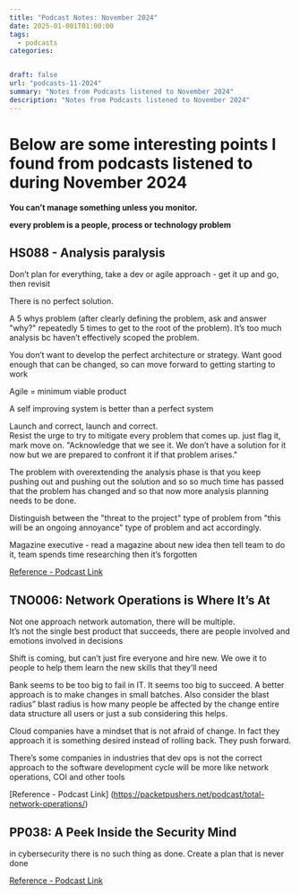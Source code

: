 ```yaml
---
title: "Podcast Notes: November 2024"
date: 2025-01-001T01:00:00
tags:
  - podcasts
categories: 


draft: false
url: "podcasts-11-2024"
summary: "Notes from Podcasts listened to November 2024"
description: "Notes from Podcasts listened to November 2024"
---
```

# Below are some  interesting points I found from podcasts listened to during November 2024


**You can’t manage something unless you monitor.**

**every problem is a people, process or technology problem**



## HS088 - Analysis paralysis
Don’t plan for everything, take a dev or agile approach - get it up and go, then revisit

There is no perfect solution.

A 5 whys problem (after clearly defining the problem, ask and answer "why?" repeatedly 5 times to get to the root of the problem).
It’s too much analysis bc haven’t effectively scoped the problem.

You don’t want to develop the perfect architecture or strategy.  Want good enough that can be changed, so can move forward to getting starting to work

Agile = minimum viable product

A self improving system is better than a perfect system 

Launch and correct, launch and correct.  
Resist the urge to try to mitigate every problem that comes up. just flag it, mark move on. "Acknowledge that we see it. We don’t have a solution for it now but we are prepared to confront it if that problem arises."


The problem with overextending the analysis phase is that you keep pushing out and pushing out the solution and so so much time has passed that the problem has changed and so that now more analysis planning needs to be done.

Distinguish between the "threat to the project" type of problem from "this will be an ongoing annoyance" type of problem and act accordingly.


Magazine executive - read a magazine about new idea then tell team to do it, team spends time researching then it’s forgotten

[Reference - Podcast Link](https://packetpushers.net/podcast/heavy-strategy)

## TNO006: Network Operations is Where It’s At

Not one approach network automation, there will be multiple.  
It’s not the single best product that succeeds, there are people involved and emotions involved in decisions

Shift is coming, but can’t just fire everyone and hire new. We owe it to people to help them learn the new skills that they’ll need

Bank seems to be too big to fail in IT. It seems too big to succeed. A better approach is to make changes in small batches. Also consider the blast radius” blast radius is how many people be affected by the change entire data structure all users or just a sub considering this helps.

Cloud companies have a mindset that is not afraid of change. In fact they approach it is something desired instead of rolling back. They push forward.

There’s some companies in industries that dev ops is not the correct approach to the software development cycle will be more like network operations, COI and other tools

[Reference - Podcast Link] (https://packetpushers.net/podcast/total-network-operations/)


## PP038: A Peek Inside the Security Mind

in cybersecurity there is no such thing as done.
Create a plan that is never done 


[Reference - Podcast Link](https://packetpushers.net/podcast/packet-protector/)
